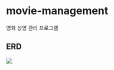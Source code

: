 # movie-management
영화 상영 관리 프로그램

## ERD
<img src="https://github.com/Jeensh/movie-management/assets/78855847/40f63a69-a6c4-45d4-8a98-b355c703838b">
